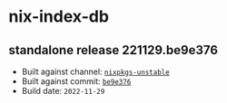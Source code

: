 # nix-index-db
## standalone release 221129.be9e376
- Built against channel: [`nixpkgs-unstable`](https://github.com/nixos/nixpkgs/tree/nixpkgs-unstable)
- Built against commit: [`be9e376`](https://github.com/NixOS/nixpkgs/commit/be9e3762e719211368d186f547f847737baad720)
- Build date: `2022-11-29`
